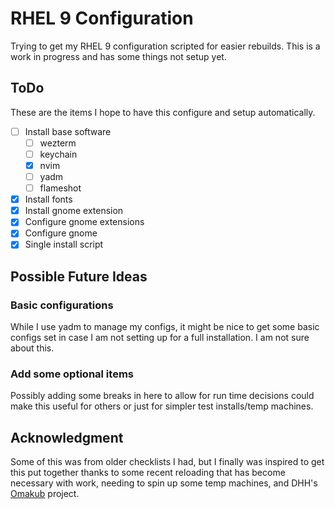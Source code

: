 # RHEL 9 Configuration

Trying to get my RHEL 9 configuration scripted for easier rebuilds. This is a
work in progress and has some things not setup yet.

## ToDo

These are the items I hope to have this configure and setup automatically.

- [ ] Install base software
  - [ ] wezterm
  - [ ] keychain
  - [x] nvim
  - [ ] yadm
  - [ ] flameshot
- [x] Install fonts
- [x] Install gnome extension
- [x] Configure gnome extensions
- [x] Configure gnome
- [x] Single install script

## Possible Future Ideas

### Basic configurations

While I use yadm to manage my configs, it might be nice to get some basic
configs set in case I am not setting up for a full installation.  I am not sure
about this.

### Add some optional items

Possibly adding some breaks in here to allow for run time decisions could make
this useful for others or just for simpler test installs/temp machines.

## Acknowledgment

Some of this was from older checklists I had, but I finally was inspired to get
this put together thanks to some recent reloading that has become necessary
with work, needing to spin up some temp machines, and DHH's
[Omakub](https://omakub.org/) project.
